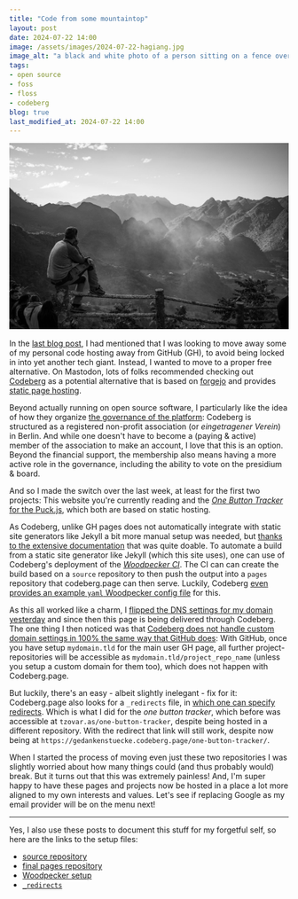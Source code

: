 ```yaml
---
title: "Code from some mountaintop"
layout: post
date: 2024-07-22 14:00
image: /assets/images/2024-07-22-hagiang.jpg
image_alt: "a black and white photo of a person sitting on a fence overlooking a mountain scene"
tags: 
- open source
- foss 
- floss 
- codeberg
blog: true
last_modified_at: 2024-07-22 14:00
---
```


[![a black and white photo of a person sitting on a fence overlooking a mountain scene](/assets/images/2024-07-22-hagiang.jpg)](/assets/images/2024-07-22-hagiang.jpg)

In the [last blog post](/seizing-means-of-computation/), I had mentioned that I was looking to move away some of my personal code hosting away from GitHub (GH), to avoid being locked in into yet another tech giant. 
Instead, I wanted to move to a proper free alternative. 
On Mastodon, lots of folks recommended checking out [Codeberg](https://codeberg.org/) as a potential alternative that is based on [forgejo](https://forgejo.org/) and provides [static page hosting](https://codeberg.page/).

Beyond actually running on open source software, I particularly like the idea of how they organize [the governance of the platform](https://docs.codeberg.org/getting-started/what-is-codeberg/#what-is-codeberg-e.v.%3F):
Codeberg is structured as a registered non-profit association (or _eingetragener Verein_) in Berlin.
And while one doesn't have to become a (paying & active) member of the association to make an account, I love that this is an option. 
Beyond the financial support, the membership also means having a more active role in the governance, including the ability to vote on the presidium & board. 

And so I made the switch over the last week, at least for the first two projects: 
This website you're currently reading and the [_One Button Tracker_ for the Puck.js](https://tzovar.as/one-button-tracker/), which both are based on static hosting. 

As Codeberg, unlike GH pages does not automatically integrate with static site generators like Jekyll a bit more manual setup was needed, but [thanks to the extensive documentation](https://docs.codeberg.org/codeberg-pages/) that was quite doable. 
To automate a build from a static site generator like Jekyll (which this site uses), one can use of Codeberg's deployment of the [_Woodpecker CI_](https://woodpecker-ci.org/). 
The CI can can create the build based on a `source` repository to then push the output into a `pages` repository that codeberg.page can then serve. Luckily, Codeberg [even provides an example `yaml` Woodpecker config file](https://codeberg.org/Codeberg-CI/examples/src/branch/main/Jekyll/.woodpecker) for this. 

As this all worked like a charm, I [flipped the DNS settings for my domain yesterday](https://scholar.social/@gedankenstuecke/112823968573749986) and since then this page is being delivered through Codeberg.
The one thing I then noticed was that [Codeberg does not handle custom domain settings in 100% the same way that GitHub does](https://codeberg.org/Codeberg/Community/issues/1525): 
With GitHub, once you have setup `mydomain.tld` for the main user GH page, all further project-repositories will be accessible as `mydomain.tld/project_repo_name` (unless you setup a custom domain for them too), which does not happen with Codeberg.page. 

But luckily, there's an easy - albeit slightly inelegant - fix for it: Codeberg.page also looks for a `_redirects` file, in [which one can specify redirects](https://docs.codeberg.org/codeberg-pages/redirects/). Which is what I did for the _one button tracker_, which before was accessible at `tzovar.as/one-button-tracker`, despite being hosted in a different repository. With the redirect that link will still work, despite now being at `https://gedankenstuecke.codeberg.page/one-button-tracker/`.

When I started the process of moving even just these two repositories I was slightly worried about how many things could (and thus probably would) break. 
But it turns out that this was extremely painless! 
And, I'm super happy to have these pages and projects now be hosted in a place a lot more aligned to my own interests and values. 
Let's see if replacing Google as my email provider will be on the menu next!

---
Yes, I also use these posts to document this stuff for my forgetful self, so here are the links to the setup files:

- [source repository](https://codeberg.org/gedankenstuecke/pages-source)
- [final pages repository](https://codeberg.org/gedankenstuecke/pages)
- [Woodpecker setup](https://codeberg.org/gedankenstuecke/pages-source/src/branch/master/.woodpecker.yaml)
- [`_redirects`](https://codeberg.org/gedankenstuecke/pages-source/src/branch/master/_redirects)
